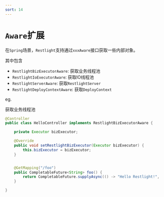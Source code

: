 ```yaml
---
sort: 14
---
```


# `Aware`扩展

在`Spring`场景，`Restlight`支持通过`xxxAware`接口获取一些内部对象。

其中包含

- `RestlightBizExecutorAware`: 获取业务线程池
- `RestlightIoExecutorAware`: 获取IO线程池
- `RestlightServerAware`: 获取`RestlightServer`
- `RestlightDeployContextAware`: 获取`DeployContext`

eg.

获取业务线程池

```java
@Controller
public class HelloController implements RestlightBizExecutorAware {

    private Executor bizExecutor;

    @Override
    public void setRestlightBizExecutor(Executor bizExecutor) {
        this.bizExecutor = bizExecutor;
    }


    @GetMapping("/foo")
    public CompletableFuture<String> foo() {
        return CompletableFuture.supplyAsync(() -> "Hello Restlight!", bizExecutor);
    }

}
```

